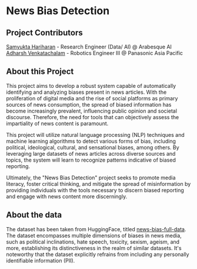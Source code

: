 News Bias Detection
==============================

Project Contributors <a name="1"></a>
------------
[Samyukta Hariharan](https://www.linkedin.com/in/samyukta-hariharan/) - Research Engineer (Data/ AI) @ Arabesque AI
[Adharsh Venkatachalam](https://www.linkedin.com/in/adharshvenkatachalam/) - Robotics Engineer III @ Panasonic Asia Pacific

About this Project <a name="2"></a>
------------

This project aims to develop a robust system capable of automatically identifying and analyzing biases present in news articles. With the proliferation of digital media and the rise of social platforms as primary sources of news consumption, the spread of biased information has become increasingly prevalent, influencing public opinion and societal discourse. Therefore, the need for tools that can objectively assess the impartiality of news content is paramount.

This project will utilize natural language processing (NLP) techniques and machine learning algorithms to detect various forms of bias, including political, ideological, cultural, and sensational biases, among others. By leveraging large datasets of news articles across diverse sources and topics, the system will learn to recognize patterns indicative of biased reporting.

Ultimately, the "News Bias Detection" project seeks to promote media literacy, foster critical thinking, and mitigate the spread of misinformation by providing individuals with the tools necessary to discern biased reporting and engage with news content more discerningly.

About the data <a name="3"></a>
------------

The dataset has been taken from HuggingFace, titled [news-bias-full-data](https://huggingface.co/datasets/newsmediabias/news-bias-full-data). The dataset encompasses multiple dimensions of biases in news media, such as political inclinations, hate speech, toxicity, sexism, ageism, and more, establishing its distinctiveness in the realm of similar datasets. It's noteworthy that the dataset explicitly refrains from including any personally identifiable information (PII).
